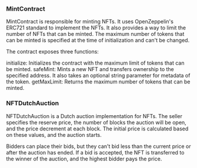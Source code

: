 ### MintContract

MintContract is responsible for minting NFTs. It uses OpenZeppelin's ERC721 standard to implement the NFTs. It also provides a way to limit the number of NFTs that can be minted. The maximum number of tokens that can be minted is specified at the time of initialization and can't be changed.

The contract exposes three functions:

initialize: Initializes the contract with the maximum limit of tokens that can be minted.
safeMint: Mints a new NFT and transfers ownership to the specified address. It also takes an optional string parameter for metadata of the token.
getMaxLimit: Returns the maximum number of tokens that can be minted.

### NFTDutchAuction

NFTDutchAuction is a Dutch auction implementation for NFTs. The seller specifies the reserve price, the number of blocks the auction will be open, and the price decrement at each block. The initial price is calculated based on these values, and the auction starts.

Bidders can place their bids, but they can't bid less than the current price or after the auction has ended. If a bid is accepted, the NFT is transferred to the winner of the auction, and the highest bidder pays the price.
